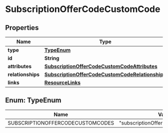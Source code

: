 

# SubscriptionOfferCodeCustomCode


## Properties

| Name | Type | Description | Notes |
|------------ | ------------- | ------------- | -------------|
|**type** | [**TypeEnum**](#TypeEnum) |  |  |
|**id** | **String** |  |  |
|**attributes** | [**SubscriptionOfferCodeCustomCodeAttributes**](SubscriptionOfferCodeCustomCodeAttributes.md) |  |  [optional] |
|**relationships** | [**SubscriptionOfferCodeCustomCodeRelationships**](SubscriptionOfferCodeCustomCodeRelationships.md) |  |  [optional] |
|**links** | [**ResourceLinks**](ResourceLinks.md) |  |  [optional] |



## Enum: TypeEnum

| Name | Value |
|---- | -----|
| SUBSCRIPTIONOFFERCODECUSTOMCODES | &quot;subscriptionOfferCodeCustomCodes&quot; |



